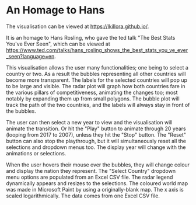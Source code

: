 # An Homage to Hans

The visualisation can be viewed at https://lkillora.github.io/.

It is an homage to Hans Rosling, who gave the ted talk "The Best Stats You've Ever Seen", which can be viewed at https://www.ted.com/talks/hans_rosling_shows_the_best_stats_you_ve_ever_seen?language=en.

This visualisation allows the user many functionalities; one being to select a country or two. 
As a result the bubbles representing all other countries will become more transparent. 
The labels for the selected countries will pop up to be large and visible.
The radar plot will graph how both countries fare in the various pillars of
competitiveness, animating the changes too; most notably by expanding them up from small polygons.
The bubble plot will track the path of the two countries, and the labels will always stay in front of the bubbles.

The user can then select a new year to view and the visualisation will animate the transition.
Or hit the "Play" button to animate through 20 years (looping from 2017 to 2007), unless they hit the "Stop" button. 
The "Reset" button can also stop the playthrough, but it will simultaneously reset all the selections and dropdown menus too.
The display year will change with the animations or selections.

When the user hovers their mouse over the bubbles, they will change colour 
and display the nation they represent.
The "Select Country" dropdown menu options are populated from an Excel CSV file.
The radar legend dynamically appears and resizes to the selections.
The coloured world map was made in Microsoft Paint by using a originally-blank map.
The x axis is scaled logarithmically.
The data comes from one Excel CSV file.
